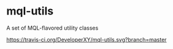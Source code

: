 # mql-utils 
A set of MQL-flavored utility classes

https://travis-ci.org/DeveloperXY/mql-utils.svg?branch=master
